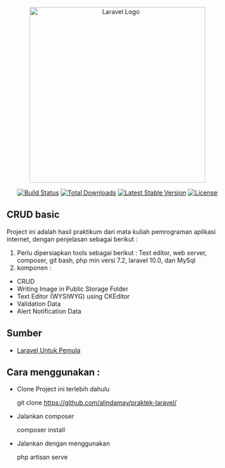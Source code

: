 <p align="center"><a href="https://laravel.com" target="_blank"><img src="https://raw.githubusercontent.com/laravel/art/master/logo-lockup/5%20SVG/2%20CMYK/1%20Full%20Color/laravel-logolockup-cmyk-red.svg" width="400" alt="Laravel Logo"></a></p>

<p align="center">
<a href="https://github.com/laravel/framework/actions"><img src="https://github.com/laravel/framework/workflows/tests/badge.svg" alt="Build Status"></a>
<a href="https://packagist.org/packages/laravel/framework"><img src="https://img.shields.io/packagist/dt/laravel/framework" alt="Total Downloads"></a>
<a href="https://packagist.org/packages/laravel/framework"><img src="https://img.shields.io/packagist/v/laravel/framework" alt="Latest Stable Version"></a>
<a href="https://packagist.org/packages/laravel/framework"><img src="https://img.shields.io/packagist/l/laravel/framework" alt="License"></a>
</p>

## CRUD basic

Project ini adalah hasil praktikum dari mata kuliah pemrograman aplikasi internet, dengan penjelasan sebagai berikut : 
1. Perlu dipersiapkan tools sebagai berikut : Text editor, web server, composer, git bash, php min versi 7.2, laravel 10.0, dan MySql
2. komponen : 
- CRUD
- Writing Image in Public Storage Folder
- Text Editor (WYSIWYG) using CKEditor
- Validation Data
- Alert Notification Data

## Sumber

- [Laravel Untuk Pemula](https://santrikoding.com/account/my-courses/laravel-untuk-pemula)


## Cara menggunakan : 

- Clone Project ini terlebih dahulu
  
  git clone https://github.com/alindamay/praktek-laravel/

- Jalankan composer
  
  composer install
  
- Jalankan dengan menggunakan
  
  php artisan serve

